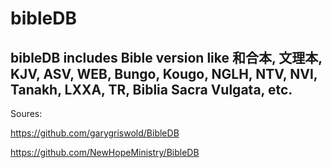 # bibleDB

## bibleDB includes Bible version like 和合本, 文理本, KJV, ASV, WEB, Bungo, Kougo, NGLH, NTV, NVI, Tanakh, LXXA, TR, Biblia Sacra Vulgata, etc.
Soures:

https://github.com/garygriswold/BibleDB

https://github.com/NewHopeMinistry/BibleDB
